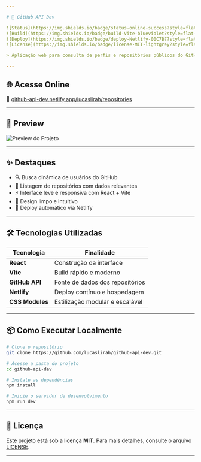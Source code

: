 ```yaml
---

# 🚀 GitHub API Dev

![Status](https://img.shields.io/badge/status-online-success?style=flat-square)
![Build](https://img.shields.io/badge/build-Vite-blueviolet?style=flat-square)
![Deploy](https://img.shields.io/badge/deploy-Netlify-00C7B7?style=flat-square)
![License](https://img.shields.io/badge/license-MIT-lightgrey?style=flat-square)

> Aplicação web para consulta de perfis e repositórios públicos do GitHub, com visual moderno e performance otimizada.

---
```


## 🌐 Acesse Online

🔗 [github-api-dev.netlify.app/lucaslirah/repositories](https://github-api-dev.netlify.app/lucaslirah/repositories)

---

## 📸 Preview

![Preview do Projeto](https://github.com/elangosundar/awesome-README-templates/raw/master/images/github-profile-readme-template.png)

---

## ✨ Destaques

- 🔍 Busca dinâmica de usuários do GitHub
- 📂 Listagem de repositórios com dados relevantes
- ⚡ Interface leve e responsiva com React + Vite
- 🎨 Design limpo e intuitivo
- 🚀 Deploy automático via Netlify

---

## 🛠️ Tecnologias Utilizadas

| Tecnologia     | Finalidade                          |
|----------------|-------------------------------------|
| **React**      | Construção da interface             |
| **Vite**       | Build rápido e moderno              |
| **GitHub API** | Fonte de dados dos repositórios     |
| **Netlify**    | Deploy contínuo e hospedagem        |
| **CSS Modules**| Estilização modular e escalável     |

---

## 📦 Como Executar Localmente

```bash
# Clone o repositório
git clone https://github.com/lucaslirah/github-api-dev.git

# Acesse a pasta do projeto
cd github-api-dev

# Instale as dependências
npm install

# Inicie o servidor de desenvolvimento
npm run dev
```

---

## 📄 Licença

Este projeto está sob a licença **MIT**. Para mais detalhes, consulte o arquivo [LICENSE](LICENSE).

---
